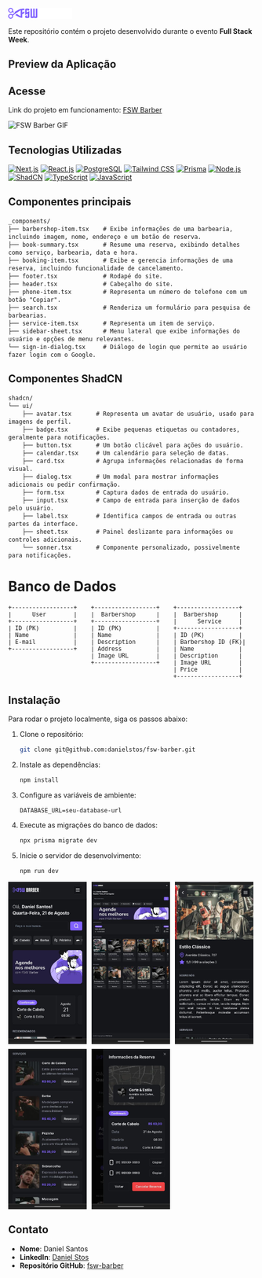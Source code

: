![FSW Barber logo](./public/logo.png)


Este repositório contém o projeto desenvolvido durante o evento **Full Stack Week**.


## Preview da Aplicação
## Acesse


Link do  projeto em funcionamento: [FSW Barber](https://fsw-barber-omega-gold.vercel.app/)




![FSW Barber GIF](./public/FSW-Barber.gif)






## Tecnologias Utilizadas


[![Next.js](https://img.shields.io/badge/Next.js-000000?style=flat&logo=nextdotjs&logoColor=white)](https://nextjs.org/)
[![React.js](https://img.shields.io/badge/React.js-61DAFB?style=flat&logo=react&logoColor=white)](https://reactjs.org/)
[![PostgreSQL](https://img.shields.io/badge/PostgreSQL-4169E1?style=flat&logo=postgresql&logoColor=white)](https://www.postgresql.org/)
[![Tailwind CSS](https://img.shields.io/badge/Tailwind%20CSS-06B6D4?style=flat&logo=tailwindcss&logoColor=white)](https://tailwindcss.com/)
[![Prisma](https://img.shields.io/badge/Prisma-2D3748?style=flat&logo=prisma&logoColor=white)](https://www.prisma.io/)
[![Node.js](https://img.shields.io/badge/Node.js-339933?style=flat&logo=node.js&logoColor=white)](https://nodejs.org/)
[![ShadCN](https://img.shields.io/badge/ShadCN-FF6B6B?style=flat&logoColor=white)](https://ui.shadcn.com/)
[![TypeScript](https://img.shields.io/badge/TypeScript-3178C6?style=flat&logo=typescript&logoColor=white)](https://www.typescriptlang.org/)
[![JavaScript](https://img.shields.io/badge/JavaScript-F7DF1E?style=flat&logo=javascript&logoColor=black)](https://developer.mozilla.org/en-US/docs/Web/JavaScript)




##  Componentes principais
```plaintext
_components/
├── barbershop-item.tsx    # Exibe informações de uma barbearia, incluindo imagem, nome, endereço e um botão de reserva.
├── book-summary.tsx       # Resume uma reserva, exibindo detalhes como serviço, barbearia, data e hora.
├── booking-item.tsx       # Exibe e gerencia informações de uma reserva, incluindo funcionalidade de cancelamento.
├── footer.tsx             # Rodapé do site.
├── header.tsx             # Cabeçalho do site.
├── phone-item.tsx         # Representa um número de telefone com um botão "Copiar".
├── search.tsx             # Renderiza um formulário para pesquisa de barbearias.
├── service-item.tsx       # Representa um item de serviço.
├── sidebar-sheet.tsx      # Menu lateral que exibe informações do usuário e opções de menu relevantes.
└── sign-in-dialog.tsx     # Diálogo de login que permite ao usuário fazer login com o Google.

```

##  Componentes ShadCN


```plaintext
shadcn/
└── ui/
    ├── avatar.tsx       # Representa um avatar de usuário, usado para imagens de perfil.
    ├── badge.tsx        # Exibe pequenas etiquetas ou contadores, geralmente para notificações.
    ├── button.tsx       # Um botão clicável para ações do usuário.
    ├── calendar.tsx     # Um calendário para seleção de datas.
    ├── card.tsx         # Agrupa informações relacionadas de forma visual.
    ├── dialog.tsx       # Um modal para mostrar informações adicionais ou pedir confirmação.
    ├── form.tsx         # Captura dados de entrada do usuário.
    ├── input.tsx        # Campo de entrada para inserção de dados pelo usuário.
    ├── label.tsx        # Identifica campos de entrada ou outras partes da interface.
    ├── sheet.tsx        # Painel deslizante para informações ou controles adicionais.
    └── sonner.tsx       # Componente personalizado, possivelmente para notificações.
```
#  Banco de Dados
<small>
<pre>
+------------------+    +------------------+    +------------------+    +------------------+
|      User        |    |  Barbershop      |    |  Barbershop      |    |     Booking      |
+------------------+    +------------------+    |      Service     |    +------------------+
| ID (PK)          |    | ID (PK)          |    +------------------+    | ID (PK)          |
| Name             |    | Name             |    | ID (PK)          |    | Service ID (FK)  |
| E-mail           |    | Description      |    | Barbershop ID (FK)|   | Barbershop ID (FK)|
+------------------+    | Address          |    | Name             |    | User ID (FK)     |
                        | Image URL        |    | Description      |    | Date             |
                        +------------------+    | Image URL        |    +------------------+
                                                | Price            |
                                                +------------------+
</pre>
</small>


## Instalação


Para rodar o projeto localmente, siga os passos abaixo:


1. Clone o repositório:
    ```bash
    git clone git@github.com:danielstos/fsw-barber.git
    ```


2. Instale as dependências:
    ```bash
    npm install
    ```


3. Configure as variáveis de ambiente:
    ```plaintext
    DATABASE_URL=seu-database-url
    ```


4. Execute as migrações do banco de dados:
    ```bash
    npx prisma migrate dev
    ```


5. Inicie o servidor de desenvolvimento:
    ```bash
    npm run dev
    ```








<div style="display: flex; flex-wrap: wrap; gap: 10px;">
    <img src="./public/barber-preview00.jpeg" alt="FSW Barber PNG" width="160px"/>
    <img src="./public/barber-preview01.jpeg" alt="FSW Barber PNG" width="160px"/>
    <img src="./public/barber-preview02.jpeg" alt="FSW Barber PNG" width="160px"/>
    <img src="./public/barber-preview03.jpeg" alt="FSW Barber PNG" width="160px"/>
    <img src="./public/barber-preview04.jpeg" alt="FSW Barber PNG" width="160px"/>
</div>


## Contato


- **Nome**: Daniel Santos
- **LinkedIn**: [Daniel Stos](https://www.linkedin.com/in/daniel-stos/)
- **Repositório GitHub**: [fsw-barber](https://github.com/danielstos/fsw-barber)



